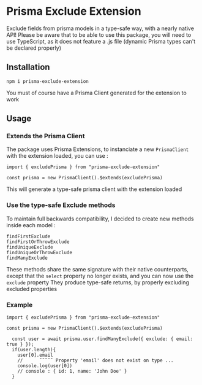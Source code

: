 # Prisma Exclude Extension

Exclude fields from prisma models in a type-safe way, with a nearly native API!
Please be aware that to be able to use this package, you will need to use TypeScript, as it does not feature a .js file (dynamic Prisma types can't be declared properly)

## Installation

`npm i prisma-exclude-extension`

You must of course have a Prisma Client generated for the extension to work

## Usage

### Extends the Prisma Client

The package uses Prisma Extensions, to instanciate a new `PrismaClient` with the extension loaded, you can use : 

```
import { excludePrisma } from "prisma-exclude-extension"

const prisma = new PrismaClient().$extends(excludePrisma)
```

This will generate a type-safe prisma client with the extension loaded

### Use the type-safe Exclude methods

To maintain full backwards compatibility, I decided to create new methods inside each model : 

```
findFirstExclude
findFirstOrThrowExclude
findUniqueExclude
findUniqueOrThrowExclude
findManyExclude
```

These methods share the same signature with their native counterparts, except that the `select` property no longer exists, and you can now use the `exclude` property
They produce type-safe returns, by properly excluding excluded properties

### Example

```
import { excludePrisma } from "prisma-exclude-extension"

const prisma = new PrismaClient().$extends(excludePrisma)

  const user = await prisma.user.findManyExclude({ exclude: { email: true } });
  if(user.length){
    user[0].email 
    //      ˜˜˜˜˜ Property 'email' does not exist on type ...
    console.log(user[0])
    // console : { id: 1, name: 'John Doe' }
  }
```
